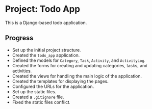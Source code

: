 # Project: Todo App

This is a Django-based todo application.

## Progress

*   Set up the initial project structure.
*   Created the `todo_app` application.
*   Defined the models for `Category`, `Task`, `Activity`, and `ActivityLog`.
*   Created the forms for creating and updating categories, tasks, and activities.
*   Created the views for handling the main logic of the application.
*   Created the templates for displaying the pages.
*   Configured the URLs for the application.
*   Set up the static files.
*   Created a `.gitignore` file.
*   Fixed the static files conflict.
